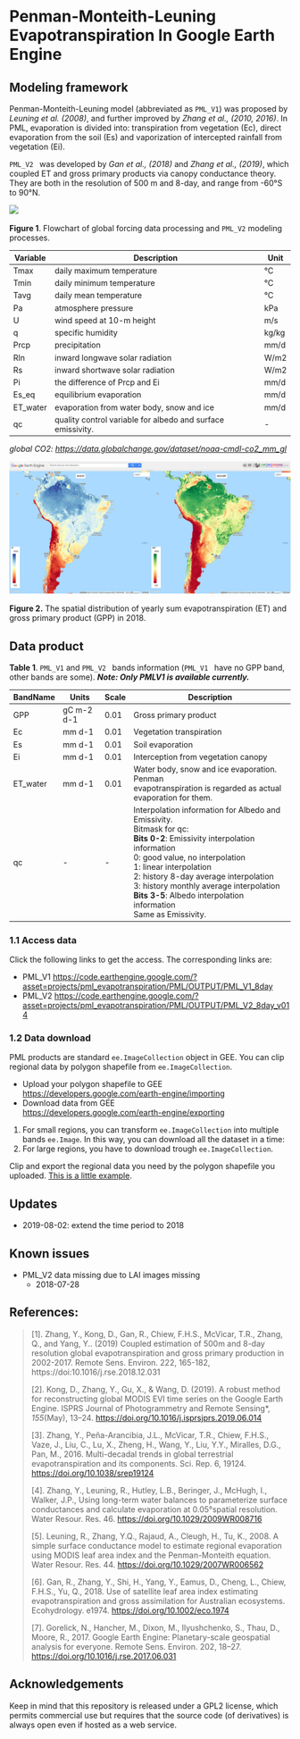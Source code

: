 # Penman-Monteith-Leuning Evapotranspiration In Google Earth Engine

## Modeling framework

Penman-Monteith-Leuning model (abbreviated as `PML_V1`) was proposed by  *Leuning* *et al. (2008)*, and further improved by *Zhang et al., (2010, 2016)*. In PML, evaporation is divided into: transpiration from vegetation (Ec), direct evaporation from the soil (Es) and vaporization of intercepted rainfall from 
vegetation (Ei).

`PML_V2 ` was developed by *Gan et al., (2018)* and *Zhang et al., (2019)*, which coupled ET and gross primary products via canopy conductance theory. They are both in the resolution of 500 m and 8-day, and range from -60°S to 90°N.

![](doc/Figure1_flowchart_of_PML_V2.svg)

**Figure 1**. Flowchart of global forcing data processing and `PML_V2` modeling processes. 

| Variable | Description                                                 | Unit  |
| -------- | ----------------------------------------------------------- | ----- |
| Tmax     | daily maximum temperature                                   | °C    |
| Tmin     | daily minimum temperature                                   | °C    |
| Tavg     | daily mean temperature                                      | °C    |
| Pa       | atmosphere pressure                                         | kPa   |
| U        | wind speed at 10-m height                                   | m/s   |
| q        | specific humidity                                           | kg/kg |
| Prcp     | precipitation                                               | mm/d  |
| Rln      | inward longwave solar radiation                             | W/m2  |
| Rs       | inward shortwave solar radiation                            | W/m2  |
| Pi       | the difference of Prcp and Ei                               | mm/d  |
| Es_eq    | equilibrium evaporation                                     | mm/d  |
| ET_water | evaporation from water body, snow and ice                   | mm/d  |
| qc       | quality control variable for albedo and surface emissivity. | -     |

*global CO2: https://data.globalchange.gov/dataset/noaa-cmdl-co2_mm_gl*

![](doc/PML_V2_2018.png)

**Figure 2.** The spatial distribution of yearly sum evapotranspiration (ET) and gross primary product (GPP) in 2018. 

## Data product

**Table 1**. `PML_V1` and `PML_V2 ` bands information (`PML_V1 ` have no GPP band, other
bands are some).
__*Note: Only PMLV1 is available currently.*__

| BandName | Units     | Scale    | Description|
| -------- | --------  | -------- | -------- |
|GPP       | gC m-2 d-1|  0.01  | Gross primary product|
|Ec | mm d-1 | 0.01 | Vegetation transpiration |
|Es | mm d-1 | 0.01 | Soil evaporation |
|Ei | mm d-1 | 0.01 | Interception from vegetation canopy |
|ET_water | mm d-1 | 0.01 | Water body, snow and ice evaporation. Penman <br>evapotranspiration is regarded as actual evaporation for them. |
|qc | - | - | Interpolation information for Albedo and Emissivity. <br>Bitmask for qc:<br>**Bits 0-2**: Emissivity interpolation information<br> 0: good value, no interpolation<br> 1: linear interpolation <br> 2: history 8-day average interpolation <br> 3: history monthly average interpolation<br>**Bits 3-5**: Albedo interpolation information <br> Same as Emissivity. |

### 1.1 **Access data**

Click the following links to get the access. The corresponding links are:

* PML_V1 https://code.earthengine.google.com/?asset=projects/pml_evapotranspiration/PML/OUTPUT/PML_V1_8day
* PML_V2 https://code.earthengine.google.com/?asset=projects/pml_evapotranspiration/PML/OUTPUT/PML_V2_8day_v014

### 1.2 Data download
PML products are standard `ee.ImageCollection` object in GEE.
You can clip regional data by polygon shapefile from `ee.ImageCollection`.

- Upload your polygon shapefile to GEE 
    https://developers.google.com/earth-engine/importing
- Download data from GEE   
    https://developers.google.com/earth-engine/exporting

1. For small regions, you can transform `ee.ImageCollection` into multiple bands `ee.Image`. In this way, you can download all the dataset in a time:
2. For large regions, you have to download trough `ee.ImageCollection`.

Clip and export the regional data you need by the polygon shapefile you uploaded. [This is a little example](https://code.earthengine.google.com/10ea4750eaae29097b118022fbf60a57).

## Updates

* 2019-08-02: extend the time period to 2018

## Known issues

*   PML_V2 data missing due to LAI images missing
    -   2018-07-28

## **References:**

> [1].  Zhang, Y., Kong, D., Gan, R., Chiew, F.H.S., McVicar, T.R., Zhang, Q., and Yang, Y.. (2019) Coupled estimation of 500m and 8-day resolution global evapotranspiration and gross primary production in 2002-2017. Remote Sens. Environ. 222, 165-182, https://doi:10.1016/j.rse.2018.12.031 
> 
> [2]. Kong, D., Zhang, Y., Gu, X., & Wang, D. (2019). A robust method for reconstructing global MODIS EVI time series on the Google Earth Engine. ISPRS Journal of Photogrammetry and Remote Sensing*, *155*(May), 13–24. https://doi.org/10.1016/j.isprsjprs.2019.06.014
> 
>[3]. Zhang, Y., Peña-Arancibia, J.L., McVicar, T.R., Chiew, F.H.S., Vaze, J., Liu, C., Lu, X., Zheng, H., Wang, Y., Liu, Y.Y., Miralles, D.G., Pan, M., 2016. Multi-decadal trends in global terrestrial evapotranspiration and its components. Sci. Rep. 6, 19124. https://doi.org/10.1038/srep19124 
> 
> [4]. Zhang, Y., Leuning, R., Hutley, L.B., Beringer, J., McHugh, I., Walker, J.P., Using long-term water balances to parameterize surface conductances and calculate evaporation at 0.05°spatial resolution. Water Resour. Res. 46. https://doi.org/10.1029/2009WR008716  
> 
> [5]. Leuning, R., Zhang, Y.Q., Rajaud, A., Cleugh, H., Tu, K., 2008. A simple surface conductance model to estimate regional evaporation using MODIS leaf area index and the Penman-Monteith equation. Water Resour. Res. 44. https://doi.org/10.1029/2007WR006562
>
> [6]. Gan, R., Zhang, Y., Shi, H., Yang, Y., Eamus, D., Cheng, L., Chiew, F.H.S., Yu, Q., 2018. Use of satellite leaf area index estimating evapotranspiration and gross assimilation for Australian ecosystems.
> Ecohydrology. e1974. https://doi.org/10.1002/eco.1974
> 
> [7]. Gorelick, N., Hancher, M., Dixon, M., Ilyushchenko, S., Thau, D., Moore, R., 2017. Google Earth Engine: Planetary-scale geospatial analysis for everyone. Remote Sens. Environ. 202, 18–27.
>https://doi.org/10.1016/j.rse.2017.06.031

## Acknowledgements

Keep in mind that this repository is released under a GPL2 license, which permits commercial use but requires that the source code (of derivatives) is always open even if hosted as a web service.
